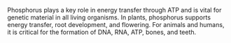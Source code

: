 Phosphorus plays a key role in energy transfer through ATP and is vital for genetic material in all living organisms. In plants, phosphorus supports energy transfer, root development, and flowering. For animals and humans, it is critical for the formation of DNA, RNA, ATP, bones, and teeth.
